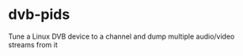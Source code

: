 dvb-pids
========

Tune a Linux DVB device to a channel and dump multiple audio/video streams from it
